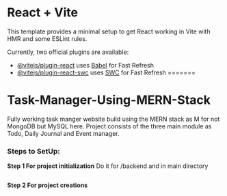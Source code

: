 
# React + Vite

This template provides a minimal setup to get React working in Vite with HMR and some ESLint rules.

Currently, two official plugins are available:

- [@vitejs/plugin-react](https://github.com/vitejs/vite-plugin-react/blob/main/packages/plugin-react/README.md) uses [Babel](https://babeljs.io/) for Fast Refresh
- [@vitejs/plugin-react-swc](https://github.com/vitejs/vite-plugin-react-swc) uses [SWC](https://swc.rs/) for Fast Refresh
=======
# Task-Manager-Using-MERN-Stack
Fully working task manger website build using the MERN stack as M for not MongoDB but MySQL here. Project consists of the three main module as Todo, Daily Journal and Event manager.

### Steps to SetUp:
**Step 1  For project initialization**
Do it for /backend and in main directory
``` npm init
 ```
**Step 2 For project creations**

